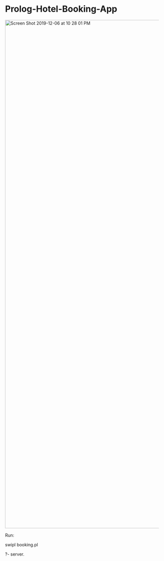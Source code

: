 # Prolog-Hotel-Booking-App

<img width="1663" alt="Screen Shot 2019-12-06 at 10 28 01 PM" src="https://user-images.githubusercontent.com/35909862/70370070-9e0c4300-1877-11ea-971f-7d5d927bd857.png">

Run:

swipl booking.pl

?- server.
